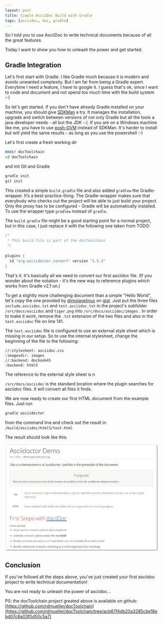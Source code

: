 ```yaml
---
layout: post
title: Simple AsciiDoc Build with Gradle
tags: [asciidoc, doc, gradle]
---
```


So I told you to use AsciiDoc to write technical documents because of all the great features.

Today I want to show you how to unleash the power and get started.

## Gradle Integration

Let's first start with Gradle. I like Gradle much because it is modern and avoids unwanted complexity. But I am far from being a Gradle expert. Everytime I need a feature, I have to google it. I guess that's ok, since I want to code and document and not spend too much time with the build system :-)

So let's get started. If you don't have already Gradle installed on your machine, you should give [SDKMan](http://sdkman.io) a try. It manages the installation, upgrade and switch between versions of not only Gradle but all the tools a java developer needs - all but the JDK :-(. If you are on a Windows machine like me, you have to use [posh-GVM](https://github.com/flofreud/posh-gvm) instead of SDKMan. It's harder to install but will yield the same results - as long as you use the powershell :-)

Let's first create a fresh working dir 

``` bash
mkdir docToolchain
cd docToolchain
``` 

and init Git and Gradle

``` bash
gradle init
git init
``` 

This created a simple `build.gradle` file and also added `gradlew` the Gradle-wrapper. It’s a best-practice-thing. The Gradle-wrapper makes sure that everybody who checks out the project will be able to just build your project. Only the proxy has to be configured - Gradle will be automatically installed. To use the wrapper type `gradlew` instead of `gradle`.

The `build.gradle` file might be a good starting point for a normal project, but in this case, I just replace it with the following one taken from TODO:

``` java
/*
 * This build file is part of the docToolchain
 */

plugins {
  id "org.asciidoctor.convert" version "1.5.3"
}
``` 

That's it. It's basically all we need to convert our first asciidoc file. (If you wonder about the notation - it's the new way to reference plugins which works from Gradle v2.1 on.)

To get a slightly more challenging document than a simple "Hello World", let's copy the one provided by [@mojavelinux](https://www.twitter.com/mojavelinux) on  [gist](https://gist.github.com/mojavelinux/4402636). Just put the three files `include.asciidoc.txt` and `test.asciidoc.txt`  in the project's subfolder `/src/docs/asciidoc` and `tiger.png` into `/src/docs/asciidoc/images` . In order to make it work, remove the `.txt` extension of the two files and also in the `test.asciidoc` file on line 141.

The `test.asciidoc` file is configured to use an external style sheet which is missing in our setup. So to use the internal stylesheet, change the beginning of the file to the following:

``` 
//:stylesheet: asciidoc.css
:imagesdir: images
//:backend: docbook45
:backend: html5
``` 

The reference to the external style sheet is n

`/src/docs/asciidoc` is the standard location where the plugin searches for asciidoc files. It will convert all files it finds.

We are now ready to create our first HTML document from the example files. Just run

``` bash
gradle asciidoctor
``` 

from the command line and check out the result in `/build/asciidoc/html5/test.html` 

The result should look like this:

<div>
<img src="../images/renderedHtml.png" style="max-width: 100%" />
</div>

## Conclusion

If you've followd all the steps above, you've just created your first asciidoc project to write technical documentation! 

You are not ready to unleash the power of asciidoc...

PS: the docToolchain project greated above is available on github: [https://github.com/rdmueller/docToolchain](https://github.com/rdmueller/docToolchain/tree/acb67f4db20a3285cbe18ebd07c8a03f0d50c5a7)

